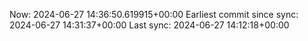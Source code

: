 Now: 2024-06-27 14:36:50.619915+00:00 Earliest commit since sync: 2024-06-27 14:31:37+00:00 Last sync: 2024-06-27 14:12:18+00:00
